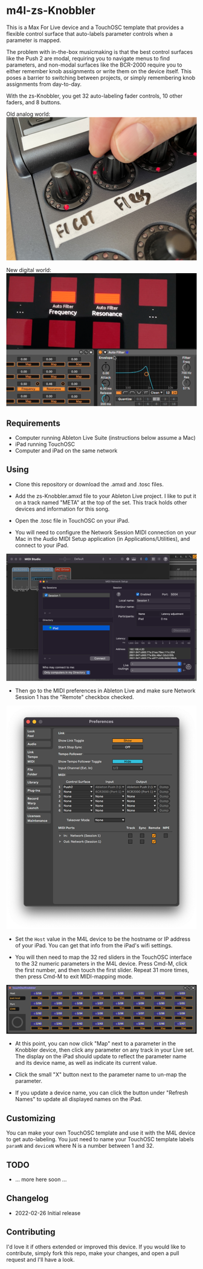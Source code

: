 # m4l-zs-Knobbler

This is a Max For Live device and a TouchOSC template that provides a flexible control surface that auto-labels parameter controls when a parameter is mapped.

The problem with in-the-box musicmaking is that the best control surfaces like the Push 2 are modal, requiring you to navigate menus to find parameters, and non-modal surfaces like the BCR-2000 require you to either remember knob assignments or write them on the device itself. This poses a barrier to switching between projects, or simply remembering knob assignments from day-to-day.

With the zs-Knobbler, you get 32 auto-labeling fader controls, 10 other faders, and 8 buttons.

Old analog world:
![BCR-2000 with labeled knobs](images/bcr-2000.jpg)

New digital world:
![Example Display](images/example.png)

## Requirements

* Computer running Ableton Live Suite (instructions below assume a Mac)
* iPad running TouchOSC
* Computer and iPad on the same network

## Using

* Clone this repository or download the .amxd and .tosc files.

* Add the zs-Knobbler.amxd file to your Ableton Live project. I like to put it on a track named "META" at the top of the set. This track holds other devices and information for this song.

* Open the .tosc file in TouchOSC on your iPad.

* You will need to configure the Network Session MIDI connection on your Mac in the Audio MIDI Setup application (in Applications/Utilities), and connect to your iPad.

![Network MIDI Setup](images/network_midi.png)

* Then go to the MIDI preferences in Ableton Live and make sure Network Session 1 has the "Remote" checkbox checked.

![Network Session 1 Remote Checked](images/midi_prefs.png)

* Set the `Host` value in the M4L device to be the hostname or IP address of your iPad. You can get that info from the iPad's wifi settings.

* You will then need to map the 32 red sliders in the TouchOSC interface to the 32 numeric parameters in the M4L device. Press Cmd-M, click the first number, and then touch the first slider. Repeat 31 more times, then press Cmd-M to exit MIDI-mapping mode.

![Mapping Complete](images/mapped.png)

* At this point, you can now click "Map" next to a parameter in the Knobbler device, then click any parameter on any track in your Live set. The display on the iPad should update to reflect the parameter name and its device name, as well as indicate its current value.

* Click the small "X" button next to the parameter name to un-map the parameter.

* If you update a device name, you can click the button under "Refresh Names" to update all displayed names on the iPad.

## Customizing

You can make your own TouchOSC template and use it with the M4L device to get auto-labeling. You just need to name your TouchOSC template labels `paramN` and `deviceN` where N is a number between 1 and 32.

## TODO

* ... more here soon ...

## Changelog

* 2022-02-26 Initial release

## Contributing

I'd love it if others extended or improved this device. If you would like to contribute, simply fork this repo, make your changes, and open a pull request and I'll have a look.
